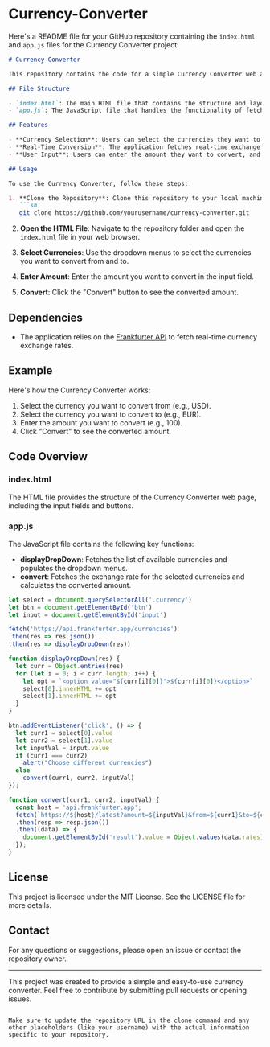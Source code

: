 # Currency-Converter
Here's a README file for your GitHub repository containing the `index.html` and `app.js` files for the Currency Converter project:

```markdown
# Currency Converter

This repository contains the code for a simple Currency Converter web application. The application allows users to convert amounts between different currencies using real-time exchange rates.

## File Structure

- `index.html`: The main HTML file that contains the structure and layout of the Currency Converter web page.
- `app.js`: The JavaScript file that handles the functionality of fetching exchange rates and performing the currency conversion.

## Features

- **Currency Selection**: Users can select the currencies they want to convert from and to using dropdown menus.
- **Real-Time Conversion**: The application fetches real-time exchange rates from an external API and performs the conversion instantly.
- **User Input**: Users can enter the amount they want to convert, and the converted amount is displayed immediately.

## Usage

To use the Currency Converter, follow these steps:

1. **Clone the Repository**: Clone this repository to your local machine using the following command:
   ```sh
   git clone https://github.com/yourusername/currency-converter.git
   ```
   
2. **Open the HTML File**: Navigate to the repository folder and open the `index.html` file in your web browser.

3. **Select Currencies**: Use the dropdown menus to select the currencies you want to convert from and to.

4. **Enter Amount**: Enter the amount you want to convert in the input field.

5. **Convert**: Click the "Convert" button to see the converted amount.

## Dependencies

- The application relies on the [Frankfurter API](https://www.frankfurter.app/) to fetch real-time currency exchange rates.

## Example

Here's how the Currency Converter works:

1. Select the currency you want to convert from (e.g., USD).
2. Select the currency you want to convert to (e.g., EUR).
3. Enter the amount you want to convert (e.g., 100).
4. Click "Convert" to see the converted amount.

## Code Overview

### index.html

The HTML file provides the structure of the Currency Converter web page, including the input fields and buttons.

### app.js

The JavaScript file contains the following key functions:

- **displayDropDown**: Fetches the list of available currencies and populates the dropdown menus.
- **convert**: Fetches the exchange rate for the selected currencies and calculates the converted amount.

```javascript
let select = document.querySelectorAll('.currency')
let btn = document.getElementById('btn')
let input = document.getElementById('input')

fetch('https://api.frankfurter.app/currencies')
.then(res => res.json())
.then(res => displayDropDown(res))

function displayDropDown(res) {
  let curr = Object.entries(res)
  for (let i = 0; i < curr.length; i++) {
    let opt = `<option value="${curr[i][0]}">${curr[i][0]}</option>`
    select[0].innerHTML += opt
    select[1].innerHTML += opt
  }
}

btn.addEventListener('click', () => {
  let curr1 = select[0].value
  let curr2 = select[1].value
  let inputVal = input.value
  if (curr1 === curr2)
    alert("Choose different currencies")
  else
    convert(curr1, curr2, inputVal)
});

function convert(curr1, curr2, inputVal) {
  const host = 'api.frankfurter.app';
  fetch(`https://${host}/latest?amount=${inputVal}&from=${curr1}&to=${curr2}`)
  .then(resp => resp.json())
  .then((data) => {
    document.getElementById('result').value = Object.values(data.rates)[0]
  });
}
```

## License

This project is licensed under the MIT License. See the LICENSE file for more details.

## Contact

For any questions or suggestions, please open an issue or contact the repository owner.

---

This project was created to provide a simple and easy-to-use currency converter. Feel free to contribute by submitting pull requests or opening issues.
```

Make sure to update the repository URL in the clone command and any other placeholders (like your username) with the actual information specific to your repository.
